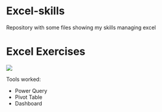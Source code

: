 # Excel-skills
Repository with some files showing my skills managing excel

# Excel Exercises
![](https://img.shields.io/badge/Microsoft_Excel-217346?style=for-the-badge&logo=microsoft-excel&logoColor=white)

Tools worked:
- Power Query
- Pivot Table
- Dashboard 
